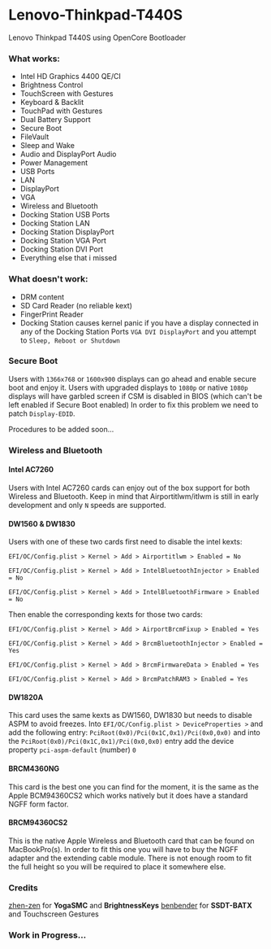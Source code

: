 # Lenovo-Thinkpad-T440S

Lenovo Thinkpad T440S using OpenCore Bootloader

### What works:
- Intel HD Graphics 4400 QE/CI
- Brightness Control
- TouchScreen with Gestures
- Keyboard & Backlit
- TouchPad with Gestures
- Dual Battery Support
- Secure Boot
- FileVault
- Sleep and Wake
- Audio and DisplayPort Audio
- Power Management
- USB Ports
- LAN
- DisplayPort
- VGA
- Wireless and Bluetooth
- Docking Station USB Ports
- Docking Station LAN
- Docking Station DisplayPort
- Docking Station VGA Port
- Docking Station DVI Port
- Everything else that i missed

### What doesn't work:
- DRM content
- SD Card Reader (no reliable kext)
- FingerPrint Reader
- Docking Station causes kernel panic if you have a display connected in any of the Docking Station Ports `VGA DVI DisplayPort` and you attempt to `Sleep, Reboot or Shutdown`

### Secure Boot
Users with `1366x768` or `1600x900` displays can go ahead and enable secure boot and enjoy it.
Users with upgraded displays to `1080p` or native `1080p` displays will have garbled screen if CSM is disabled in BIOS (which can't be left enabled if Secure Boot enabled)
In order to fix this problem we need to patch `Display-EDID`.

Procedures to be added soon...

### Wireless and Bluetooth

#### Intel AC7260
Users with Intel AC7260 cards can enjoy out of the box support for both Wireless and Bluetooth.
Keep in mind that Airportitlwm/itlwm is still in early development and only `N` speeds are supported.

#### DW1560 & DW1830
Users with one of these two cards first need to disable the intel kexts:

`EFI/OC/Config.plist > Kernel > Add > Airportitlwm > Enabled = No`

`EFI/OC/Config.plist > Kernel > Add > IntelBluetoothInjector > Enabled = No`

`EFI/OC/Config.plist > Kernel > Add > IntelBluetoothFirmware > Enabled = No`

Then enable the corresponding kexts for those two cards:

`EFI/OC/Config.plist > Kernel > Add > AirportBrcmFixup > Enabled = Yes`

`EFI/OC/Config.plist > Kernel > Add > BrcmBluetoothInjector > Enabled = Yes`

`EFI/OC/Config.plist > Kernel > Add > BrcmFirmwareData > Enabled = Yes`

`EFI/OC/Config.plist > Kernel > Add > BrcmPatchRAM3 > Enabled = Yes`

#### DW1820A
This card uses the same kexts as DW1560, DW1830 but needs to disable ASPM to avoid freezes.
Into `EFI/OC/Config.plist > DeviceProperties >` and add the following entry: `PciRoot(0x0)/Pci(0x1C,0x1)/Pci(0x0,0x0)`
and into the `PciRoot(0x0)/Pci(0x1C,0x1)/Pci(0x0,0x0)` entry add the device property `pci-aspm-default` (number) `0`

#### BRCM4360NG
This card is the best one you can find for the moment, it is the same as the Apple BCM94360CS2 which works natively but it does have a standard NGFF form factor.

#### BRCM94360CS2
This is the native Apple Wireless and Bluetooth card that can be found on MacBookPro(s).
In order to fit this one you will have to buy the NGFF adapter and the extending cable module.
There is not enough room to fit the full height so you will be required to place it somewhere else.

### Credits
[zhen-zen](https://github.com/zhen-zen) for **YogaSMC** and **BrightnessKeys**
[benbender](https://github.com/benbender) for **SSDT-BATX** and Touchscreen Gestures

### Work in Progress...
